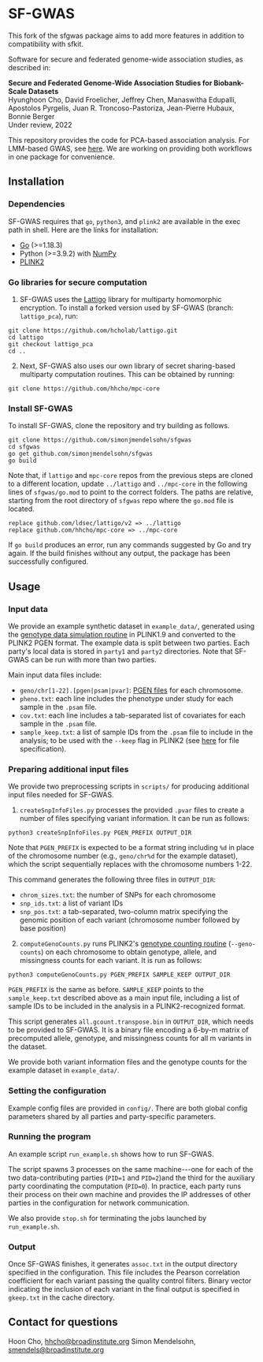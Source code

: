 # SF-GWAS

This fork of the sfgwas package aims to add more features in addition to compatibility with sfkit.

Software for secure and federated genome-wide association studies, as described in:

**Secure and Federated Genome-Wide Association Studies for Biobank-Scale Datasets**\
Hyunghoon Cho, David Froelicher, Jeffrey Chen, Manaswitha Edupalli, Apostolos Pyrgelis, Juan R. Troncoso-Pastoriza, Jean-Pierre Hubaux, Bonnie Berger\
Under review, 2022

This repository provides the code for PCA-based association analysis. For LMM-based GWAS, see [here](https://github.com/hhcho/sfgwas-lmm). We are working on providing both workflows in one package for convenience.

## Installation

### Dependencies

SF-GWAS requires that `go`, `python3`, and `plink2` are available in the exec path in shell. Here are the links for installation:

- [Go](https://go.dev/doc/install) (>=1.18.3)
- Python (>=3.9.2) with [NumPy](https://numpy.org/install/)
- [PLINK2](https://www.cog-genomics.org/plink/2.0/)

### Go libraries for secure computation

1. SF-GWAS uses the [Lattigo](https://github.com/tuneinsight/lattigo) library for multiparty homomorphic encryption. To install a forked version used by SF-GWAS (branch: `lattigo_pca`), run:

```
git clone https://github.com/hcholab/lattigo.git
cd lattigo
git checkout lattigo_pca
cd ..
```

2. Next, SF-GWAS also uses our own library of secret sharing-based multiparty computation routines. This can be obtained by running:

```
git clone https://github.com/hhcho/mpc-core
```

### Install SF-GWAS

To install SF-GWAS, clone the repository and try building as follows.

```
git clone https://github.com/simonjmendelsohn/sfgwas
cd sfgwas
go get github.com/simonjmendelsohn/sfgwas
go build
```

Note that, if `lattigo` and `mpc-core` repos from the previous steps are cloned to a different location,
update `../lattigo` and `../mpc-core` in the following lines of `sfgwas/go.mod`
to point to the correct folders. The paths are relative, starting from the root directory of `sfgwas` repo where the `go.mod` file is located.

```
replace github.com/ldsec/lattigo/v2 => ../lattigo
replace github.com/hhcho/mpc-core => ../mpc-core
```

If `go build` produces an error, run any commands suggested by Go and try again. If the build
finishes without any output, the package has been successfully configured.

## Usage

### Input data

We provide an example synthetic dataset in `example_data/`, generated using the [genotype data simulation routine](https://zzz.bwh.harvard.edu/plink/simulate.shtml) in PLINK1.9
and converted to the PLINK2 PGEN format.
The example data is split between two parties. Each party's local data is stored in
`party1` and `party2` directories. Note that SF-GWAS can be run with more than two parties.

Main input data files include:

- `geno/chr[1-22].[pgen|psam|pvar]`: [PGEN files](https://www.cog-genomics.org/plink/2.0/input#pgen) for each chromosome.
- `pheno.txt`: each line includes the phenotype under study for each sample in the `.psam` file.
- `cov.txt`: each line includes a tab-separated list of covariates for each sample in the `.psam` file.
- `sample_keep.txt`: a list of sample IDs from the `.psam` file to include in the analysis; to be used with the `--keep` flag in PLINK2 (see [here](https://www.cog-genomics.org/plink/2.0/filter#sample) for file specification).

### Preparing additional input files

We provide two preprocessing scripts in `scripts/` for producing additional input files needed for SF-GWAS.

1. `createSnpInfoFiles.py` processes the provided `.pvar` files to create a number of files specifying variant information. It can be run as follows:

`python3 createSnpInfoFiles.py PGEN_PREFIX OUTPUT_DIR`

Note that `PGEN_PREFIX` is expected to be a format string including `%d` in place of the chromosome number (e.g., `geno/chr%d` for the example dataset), which the script sequentially replaces with the chromosome numbers 1-22.

This command generates the following three files in `OUTPUT_DIR`:

- `chrom_sizes.txt`: the number of SNPs for each chromosome
- `snp_ids.txt`: a list of variant IDs
- `snp_pos.txt`: a tab-separated, two-column matrix specifying the genomic position of each variant (chromosome number followed by base position)

2. `computeGenoCounts.py` runs PLINK2's [genotype counting routine](https://www.cog-genomics.org/plink/2.0/basic_stats#geno_counts) (`--geno-counts`) on each chromosome to obtain genotype, allele, and missingness counts for each variant. It is run as follows:

`python3 computeGenoCounts.py PGEN_PREFIX SAMPLE_KEEP OUTPUT_DIR`

`PGEN_PREFIX` is the same as before. `SAMPLE_KEEP` points to the `sample_keep.txt` described above as a main input file, including a list of sample IDs to be included in the analysis in a PLINK2-recognized format.

This script generates `all.gcount.transpose.bin` in `OUTPUT_DIR`, which needs to be provided to SF-GWAS. It is a binary file encoding a 6-by-m matrix of precomputed allele, genotype, and missingness counts for all m variants in the dataset.

We provide both variant information files and the genotype counts for the example dataset in `example_data/`.

### Setting the configuration

Example config files are provided in `config/`. There are both global config parameters shared by all parties and party-specific parameters.

### Running the program

An example script `run_example.sh` shows how to run SF-GWAS.

The script spawns 3 processes on the same machine---one for each of the two data-contributing parties (`PID=1` and `PID=2`)and the third for the auxiliary party coordinating the computation (`PID=0`). In practice, each party runs their process on their own machine and provides the IP addresses of other parties in the configuration for network communication.

We also provide `stop.sh` for terminating the jobs launched by `run_example.sh`.

### Output

Once SF-GWAS finishes, it generates `assoc.txt` in the output directory specified in the configuration. This file includes the Pearson correlation coefficient for each variant passing the quality control filters. Binary vector indicating the inclusion of each variant in the final output is specified in `gkeep.txt` in the cache directory.

## Contact for questions

Hoon Cho, hhcho@broadinstitute.org
Simon Mendelsohn, smendels@broadinstitute.org
